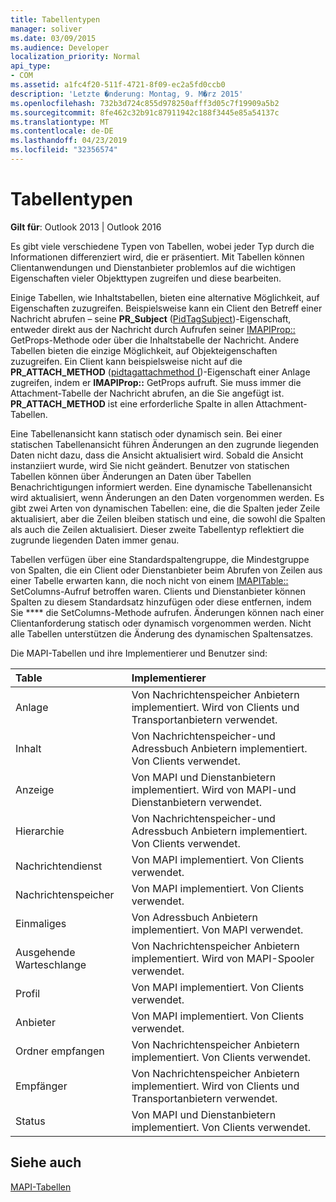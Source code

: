 ```yaml
---
title: Tabellentypen
manager: soliver
ms.date: 03/09/2015
ms.audience: Developer
localization_priority: Normal
api_type:
- COM
ms.assetid: a1fc4f20-511f-4721-8f09-ec2a5fd0ccb0
description: 'Letzte �nderung: Montag, 9. M�rz 2015'
ms.openlocfilehash: 732b3d724c855d978250afff3d05c7f19909a5b2
ms.sourcegitcommit: 8fe462c32b91c87911942c188f3445e85a54137c
ms.translationtype: MT
ms.contentlocale: de-DE
ms.lasthandoff: 04/23/2019
ms.locfileid: "32356574"
---
```

# <a name="types-of-tables"></a>Tabellentypen

  
  
**Gilt für**: Outlook 2013 | Outlook 2016 
  
Es gibt viele verschiedene Typen von Tabellen, wobei jeder Typ durch die Informationen differenziert wird, die er präsentiert. Mit Tabellen können Clientanwendungen und Dienstanbieter problemlos auf die wichtigen Eigenschaften vieler Objekttypen zugreifen und diese bearbeiten. 
  
Einige Tabellen, wie Inhaltstabellen, bieten eine alternative Möglichkeit, auf Eigenschaften zuzugreifen. Beispielsweise kann ein Client den Betreff einer Nachricht abrufen – seine **PR_Subject** ([PidTagSubject](pidtagsubject-canonical-property.md))-Eigenschaft, entweder direkt aus der Nachricht durch Aufrufen seiner [IMAPIProp::](imapiprop-getprops.md) GetProps-Methode oder über die Inhaltstabelle der Nachricht. Andere Tabellen bieten die einzige Möglichkeit, auf Objekteigenschaften zuzugreifen. Ein Client kann beispielsweise nicht auf die **PR_ATTACH_METHOD** ([pidtagattachmethod (](pidtagattachmethod-canonical-property.md))-Eigenschaft einer Anlage zugreifen, indem er **IMAPIProp::** GetProps aufruft. Sie muss immer die Attachment-Tabelle der Nachricht abrufen, an die Sie angefügt ist. **PR_ATTACH_METHOD** ist eine erforderliche Spalte in allen Attachment-Tabellen. 
  
Eine Tabellenansicht kann statisch oder dynamisch sein. Bei einer statischen Tabellenansicht führen Änderungen an den zugrunde liegenden Daten nicht dazu, dass die Ansicht aktualisiert wird. Sobald die Ansicht instanziiert wurde, wird Sie nicht geändert. Benutzer von statischen Tabellen können über Änderungen an Daten über Tabellen Benachrichtigungen informiert werden. Eine dynamische Tabellenansicht wird aktualisiert, wenn Änderungen an den Daten vorgenommen werden. Es gibt zwei Arten von dynamischen Tabellen: eine, die die Spalten jeder Zeile aktualisiert, aber die Zeilen bleiben statisch und eine, die sowohl die Spalten als auch die Zeilen aktualisiert. Dieser zweite Tabellentyp reflektiert die zugrunde liegenden Daten immer genau.
  
Tabellen verfügen über eine Standardspaltengruppe, die Mindestgruppe von Spalten, die ein Client oder Dienstanbieter beim Abrufen von Zeilen aus einer Tabelle erwarten kann, die noch nicht von einem [IMAPITable::](imapitable-setcolumns.md) SetColumns-Aufruf betroffen waren. Clients und Dienstanbieter können Spalten zu diesem Standardsatz hinzufügen oder diese entfernen, indem Sie **** die SetColumns-Methode aufrufen. Änderungen können nach einer Clientanforderung statisch oder dynamisch vorgenommen werden. Nicht alle Tabellen unterstützen die Änderung des dynamischen Spaltensatzes. 
  
Die MAPI-Tabellen und ihre Implementierer und Benutzer sind:
  
|**Table**|**Implementierer**|
|:-----|:-----|
|Anlage  <br/> |Von Nachrichtenspeicher Anbietern implementiert. Wird von Clients und Transportanbietern verwendet.  <br/> |
|Inhalt  <br/> |Von Nachrichtenspeicher-und Adressbuch Anbietern implementiert. Von Clients verwendet.  <br/> |
|Anzeige  <br/> |Von MAPI und Dienstanbietern implementiert. Wird von MAPI-und Dienstanbietern verwendet.  <br/> |
|Hierarchie  <br/> |Von Nachrichtenspeicher-und Adressbuch Anbietern implementiert. Von Clients verwendet.  <br/> |
|Nachrichtendienst  <br/> |Von MAPI implementiert. Von Clients verwendet.  <br/> |
|Nachrichtenspeicher  <br/> |Von MAPI implementiert. Von Clients verwendet.  <br/> |
|Einmaliges  <br/> |Von Adressbuch Anbietern implementiert. Von MAPI verwendet.  <br/> |
|Ausgehende Warteschlange  <br/> |Von Nachrichtenspeicher Anbietern implementiert. Wird von MAPI-Spooler verwendet.  <br/> |
|Profil  <br/> |Von MAPI implementiert. Von Clients verwendet.  <br/> |
|Anbieter  <br/> |Von MAPI implementiert. Von Clients verwendet.  <br/> |
|Ordner empfangen  <br/> |Von Nachrichtenspeicher Anbietern implementiert. Von Clients verwendet.  <br/> |
|Empfänger  <br/> |Von Nachrichtenspeicher Anbietern implementiert. Wird von Clients und Transportanbietern verwendet.  <br/> |
|Status  <br/> |Von MAPI und Dienstanbietern implementiert. Von Clients verwendet.  <br/> |
   
## <a name="see-also"></a>Siehe auch



[MAPI-Tabellen](mapi-tables.md)

